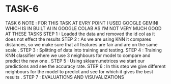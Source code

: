 # TASK-6
TASK 6
NOTE : FOR THIS TASK  AT EVRY POINT I USED GOOGLE GEMINI WHICH IS IN BUILT AI IN GOOGLE COLAB AS I'M NOT VERY MUCH GOOD AT THESE TASKS
STEP 1 : Loaded the data and removed the id col as it does not effect the results
STEP 2 : As we are using KNN it compares distances, so we make sure that all features are fair and are on the same scale .
STEP 3 : Splitting of data into training and testing.
STEP 4 : Training KNN classifier where we use 3 neighbours for model to compare and predict the new one  .
STEP 5 : Using sklearn.metrices we start our predictions and see the accuracy rate.
STEP 6 : In this step we give different neighbours for the model to predict and see for which it gives the best results .
STEP 7 : EVALUATIONS AND VISUVALIZATIONS 
